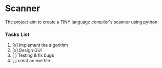 # Scanner
The project aim to create a TINY language compiler's scanner using python
### Tasks List
1. [x] Implement the algorithm 
2. [x] Design GUI
3. [ ] Testing & fix bugs
4. [ ] creat an exe file
